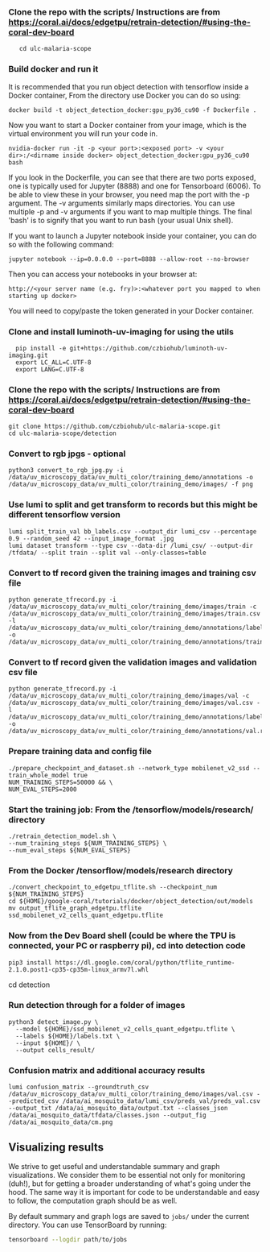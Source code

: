 ### Clone the repo with the scripts/ Instructions are from https://coral.ai/docs/edgetpu/retrain-detection/#using-the-coral-dev-board
```git clone https://github.com/czbiohub/ulc-malaria-scope.git
   cd ulc-malaria-scope
```

### Build docker and run it

It is recommended that you run object detection with tensorflow inside a Docker container, From the directory use Docker
you can do so using:
```buildoutcfg
docker build -t object_detection_docker:gpu_py36_cu90 -f Dockerfile .
```
Now you want to start a Docker container from your image, which is the virtual environment you will run your code in.
```buildoutcfg
nvidia-docker run -it -p <your port>:<exposed port> -v <your dir>:/<dirname inside docker> object_detection_docker:gpu_py36_cu90 bash
```
If you look in the Dockerfile, you can see that there are two ports exposed, one is typically used for Jupyter (8888)
and one for Tensorboard (6006). To be able to view these in your browser, you need map the port with the -p argument.
The -v arguments similarly maps directories. You can use multiple -p and -v arguments if you want to map multiple things.
The final 'bash' is to signify that you want to run bash (your usual Unix shell). 

If you want to launch a Jupyter notebook inside your container, you can do so with the following command:
```buildoutcfg
jupyter notebook --ip=0.0.0.0 --port=8888 --allow-root --no-browser
```
Then you can access your notebooks in your browser at:
```buildoutcfg
http://<your server name (e.g. fry)>:<whatever port you mapped to when starting up docker>
```
You will need to copy/paste the token generated in your Docker container.

### Clone and install luminoth-uv-imaging for using the utils
```
  pip install -e git+https://github.com/czbiohub/luminoth-uv-imaging.git
  export LC_ALL=C.UTF-8
  export LANG=C.UTF-8
```

### Clone the repo with the scripts/ Instructions are from https://coral.ai/docs/edgetpu/retrain-detection/#using-the-coral-dev-board
```
git clone https://github.com/czbiohub/ulc-malaria-scope.git
cd ulc-malaria-scope/detection
```

### Convert to rgb jpgs - optional
```
python3 convert_to_rgb_jpg.py -i /data/uv_microscopy_data/uv_multi_color/training_demo/annotations -o /data/uv_microscopy_data/uv_multi_color/training_demo/images/ -f png
```

### Use lumi to split and get transform to records but this might be different tensorflow version
```
lumi split_train_val bb_labels.csv --output_dir lumi_csv --percentage 0.9 --random_seed 42 --input_image_format .jpg
lumi dataset transform --type csv --data-dir /lumi_csv/ --output-dir /tfdata/ --split train --split val --only-classes=table
```

### Convert to tf record given the training images and training csv file 
```
python generate_tfrecord.py -i /data/uv_microscopy_data/uv_multi_color/training_demo/images/train -c /data/uv_microscopy_data/uv_multi_color/training_demo/images/train.csv -l /data/uv_microscopy_data/uv_multi_color/training_demo/annotations/label_map.pbtxt -o /data/uv_microscopy_data/uv_multi_color/training_demo/annotations/train.record
```

### Convert to tf record given the validation images and validation csv file 
```
python generate_tfrecord.py -i /data/uv_microscopy_data/uv_multi_color/training_demo/images/val -c /data/uv_microscopy_data/uv_multi_color/training_demo/images/val.csv -l /data/uv_microscopy_data/uv_multi_color/training_demo/annotations/label_map.pbtxt -o /data/uv_microscopy_data/uv_multi_color/training_demo/annotations/val.record
```


### Prepare training data and config file
```
./prepare_checkpoint_and_dataset.sh --network_type mobilenet_v2_ssd --train_whole_model true
NUM_TRAINING_STEPS=50000 && \
NUM_EVAL_STEPS=2000
```

### Start the training job: From the /tensorflow/models/research/ directory
```
./retrain_detection_model.sh \
--num_training_steps ${NUM_TRAINING_STEPS} \
--num_eval_steps ${NUM_EVAL_STEPS}
```

### From the Docker /tensorflow/models/research directory
```
./convert_checkpoint_to_edgetpu_tflite.sh --checkpoint_num ${NUM_TRAINING_STEPS}
cd ${HOME}/google-coral/tutorials/docker/object_detection/out/models
mv output_tflite_graph_edgetpu.tflite ssd_mobilenet_v2_cells_quant_edgetpu.tflite
```

### Now from the Dev Board shell (could be where the TPU is connected, your PC or raspberry pi), cd into detection code
```
pip3 install https://dl.google.com/coral/python/tflite_runtime-2.1.0.post1-cp35-cp35m-linux_armv7l.whl
```

cd detection

### Run detection through for a folder of images
```
python3 detect_image.py \
  --model ${HOME}/ssd_mobilenet_v2_cells_quant_edgetpu.tflite \
  --labels ${HOME}/labels.txt \
  --input ${HOME}/ \
  --output cells_result/
```

### Confusion matrix and additional accuracy results

```
lumi confusion_matrix --groundtruth_csv /data/uv_microscopy_data/uv_multi_color/training_demo/images/val.csv --predicted_csv /data/ai_mosquito_data/lumi_csv/preds_val/preds_val.csv --output_txt /data/ai_mosquito_data/output.txt --classes_json /data/ai_mosquito_data/tfdata/classes.json --output_fig /data/ai_mosquito_data/cm.png
````

## Visualizing results

We strive to get useful and understandable summary and graph visualizations. We consider them to be essential not only for monitoring (duh!), but for getting a broader understanding of what's going under the hood. The same way it is important for code to be understandable and easy to follow, the computation graph should be as well.

By default summary and graph logs are saved to `jobs/` under the current directory. You can use TensorBoard by running:

```bash
tensorboard --logdir path/to/jobs
